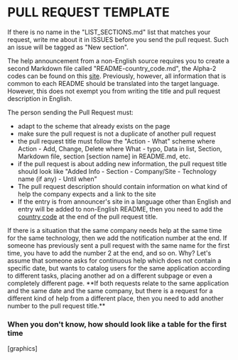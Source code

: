 # PULL REQUEST TEMPLATE 

If there is no name in the "LIST_SECTIONS.md" list that matches your request, write me about it in ISSUES before you send the pull request. Such an issue will be tagged as "New section".

The help announcement from a non-English source requires you to create a second Markdown file called "README-country_code.md", the Alpha-2 codes can be found on this [site](https://www.iban.com/country-codes). Previously, however, all information that is common to each README should be translated into the target language. However, this does not exempt you from writing the title and pull request description in English.

The person sending the Pull Request must:
- adapt to the scheme that already exists on the page
- make sure the pull request is not a duplicate of another pull request
- the pull request title must follow the "Action - What" scheme
where Action - Add, Change, Delete
where What - typo, Data in list, Section, Markdown file, section [section name] in README.md, etc.
- if the pull request is about adding new information, the pull request title should look like "Added Info - Section - Company/Site - Technology name (if any) - Until when"
- The pull request description should contain information on what kind of help the company expects and a link to the site
- If the entry is from announcer's site in a language other than English and entry will be added to non-English README, then you need to add the [country code](https://www.iban.com/country-codes) at the end of the pull request title.  

<p>If there is a situation that the same company needs help at the same time for the same technology, then we add the notification number at the end. If someone has previously sent a pull request with the same name for the first time, you have to add the number 2 at the end, and so on. Why? Let's assume that someone asks for continuous help which does not contain a specific date, but wants to catalog users for the same application according to different tasks, placing another ad on a different subpage or even a completely different page. **If both requests relate to the same application and the same date and the same company, but there is a request for a different kind of help from a different place, then you need to add another number to the pull request title.**</p>  

### When you don't know, how should look like a table for the first time

[graphics]

